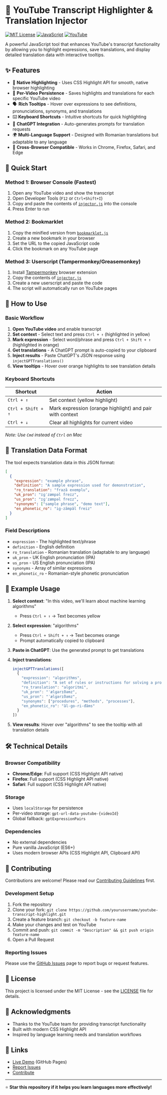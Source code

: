 # 🎯 YouTube Transcript Highlighter & Translation Injector

[![MIT License](https://img.shields.io/badge/License-MIT-green.svg)](https://choosealicense.com/licenses/mit/)
[![JavaScript](https://img.shields.io/badge/JavaScript-ES6+-yellow.svg)](https://developer.mozilla.org/en-US/docs/Web/JavaScript)
[![YouTube](https://img.shields.io/badge/Platform-YouTube-red.svg)](https://youtube.com)

A powerful JavaScript tool that enhances YouTube's transcript functionality by allowing you to highlight expressions, save translations, and display detailed translation data with interactive tooltips.

## ✨ Features

- 🎨 **Native Highlighting** - Uses CSS Highlight API for smooth, native browser highlighting
- 💾 **Per-Video Persistence** - Saves highlights and translations for each specific YouTube video
- 🗣️ **Rich Tooltips** - Hover over expressions to see definitions, pronunciations, synonyms, and translations
- ⌨️ **Keyboard Shortcuts** - Intuitive shortcuts for quick highlighting
- 🤖 **ChatGPT Integration** - Auto-generates prompts for translation requests
- 🌍 **Multi-Language Support** - Designed with Romanian translations but adaptable to any language
- 📱 **Cross-Browser Compatible** - Works in Chrome, Firefox, Safari, and Edge

## 🚀 Quick Start

### Method 1: Browser Console (Fastest)

1. Open any YouTube video and show the transcript
2. Open Developer Tools (`F12` or `Ctrl+Shift+I`)
3. Copy and paste the contents of [`injector.js`](injector.js) into the console
4. Press Enter to run

### Method 2: Bookmarklet

1. Copy the minified version from [`bookmarklet.js`](bookmarklet.js)
2. Create a new bookmark in your browser
3. Set the URL to the copied JavaScript code
4. Click the bookmark on any YouTube page

### Method 3: Userscript (Tampermonkey/Greasemonkey)

1. Install [Tampermonkey](https://www.tampermonkey.net/) browser extension
2. Copy the contents of [`injector.js`](injector.js)
3. Create a new userscript and paste the code
4. The script will automatically run on YouTube pages

## 📖 How to Use

### Basic Workflow

1. **Open YouTube video** and enable transcript
2. **Set context** - Select text and press `Ctrl + ↑` (highlighted in yellow)
3. **Mark expression** - Select word/phrase and press `Ctrl + Shift + ↑` (highlighted in orange)
4. **Get translations** - A ChatGPT prompt is auto-copied to your clipboard
5. **Inject results** - Paste ChatGPT's JSON response using `injectGPTTranslations()`
6. **View tooltips** - Hover over orange highlights to see translation details

### Keyboard Shortcuts

| Shortcut | Action |
|----------|--------|
| `Ctrl + ↑` | Set context (yellow highlight) |
| `Ctrl + Shift + ↑` | Mark expression (orange highlight) and pair with context |
| `Ctrl + ↓` | Clear all highlights for current video |

*Note: Use `Cmd` instead of `Ctrl` on Mac*

## 🔧 Translation Data Format

The tool expects translation data in this JSON format:

```json
[
  {
    "expression": "example phrase",
    "definition": "A sample expression used for demonstration",
    "ro_translation": "frază exemplu",
    "uk_pron": "ɪɡˈzæmpəl freɪz",
    "us_pron": "ɪɡˈzæmpəl freɪz",
    "synonyms": ["sample phrase", "demo text"],
    "en_phonetic_ro": "ig-zămpăl freiz"
  }
]
```

### Field Descriptions

- `expression` - The highlighted text/phrase
- `definition` - English definition
- `ro_translation` - Romanian translation (adaptable to any language)
- `uk_pron` - UK English pronunciation (IPA)
- `us_pron` - US English pronunciation (IPA)
- `synonyms` - Array of similar expressions
- `en_phonetic_ro` - Romanian-style phonetic pronunciation

## 🎯 Example Usage

1. **Select context**: "In this video, we'll learn about machine learning algorithms"
   - Press `Ctrl + ↑` → Text becomes yellow
   
2. **Select expression**: "algorithms"
   - Press `Ctrl + Shift + ↑` → Text becomes orange
   - Prompt automatically copied to clipboard

3. **Paste in ChatGPT**: Use the generated prompt to get translations

4. **Inject translations**:
   ```javascript
   injectGPTTranslations([
     {
       "expression": "algorithms",
       "definition": "A set of rules or instructions for solving a problem",
       "ro_translation": "algoritmi",
       "uk_pron": "ˈælɡərɪðəmz",
       "us_pron": "ˈælɡərɪðəmz",
       "synonyms": ["procedures", "methods", "processes"],
       "en_phonetic_ro": "ăl-go-ri-đăms"
     }
   ])
   ```

5. **View results**: Hover over "algorithms" to see the tooltip with all translation details

## 🛠️ Technical Details

### Browser Compatibility

- **Chrome/Edge**: Full support (CSS Highlight API native)
- **Firefox**: Full support (CSS Highlight API native)
- **Safari**: Full support (CSS Highlight API native)

### Storage

- Uses `localStorage` for persistence
- Per-video storage: `gpt-url-data-youtube-{videoId}`
- Global fallback: `gptExpressionPairs`

### Dependencies

- No external dependencies
- Pure vanilla JavaScript (ES6+)
- Uses modern browser APIs (CSS Highlight API, Clipboard API)

## 🤝 Contributing

Contributions are welcome! Please read our [Contributing Guidelines](CONTRIBUTING.md) first.

### Development Setup

1. Fork the repository
2. Clone your fork: `git clone https://github.com/yourusername/youtube-transcript-highlight.git`
3. Create a feature branch: `git checkout -b feature-name`
4. Make your changes and test on YouTube
5. Commit and push: `git commit -m "Description" && git push origin feature-name`
6. Open a Pull Request

### Reporting Issues

Please use the [GitHub Issues](https://github.com/fynlyn/youtube-transcript-highlight/issues) page to report bugs or request features.

## 📝 License

This project is licensed under the MIT License - see the [LICENSE](LICENSE) file for details.

## 🙏 Acknowledgments

- Thanks to the YouTube team for providing transcript functionality
- Built with modern CSS Highlight API
- Inspired by language learning needs and translation workflows

## 🔗 Links

- [Live Demo](https://fynlyn.github.io/youtube-transcript-highlight/) (GitHub Pages)
- [Report Issues](https://github.com/fynlyn/youtube-transcript-highlight/issues)
- [Contribute](https://github.com/fynlyn/youtube-transcript-highlight/pulls)

---

⭐ **Star this repository if it helps you learn languages more effectively!**
